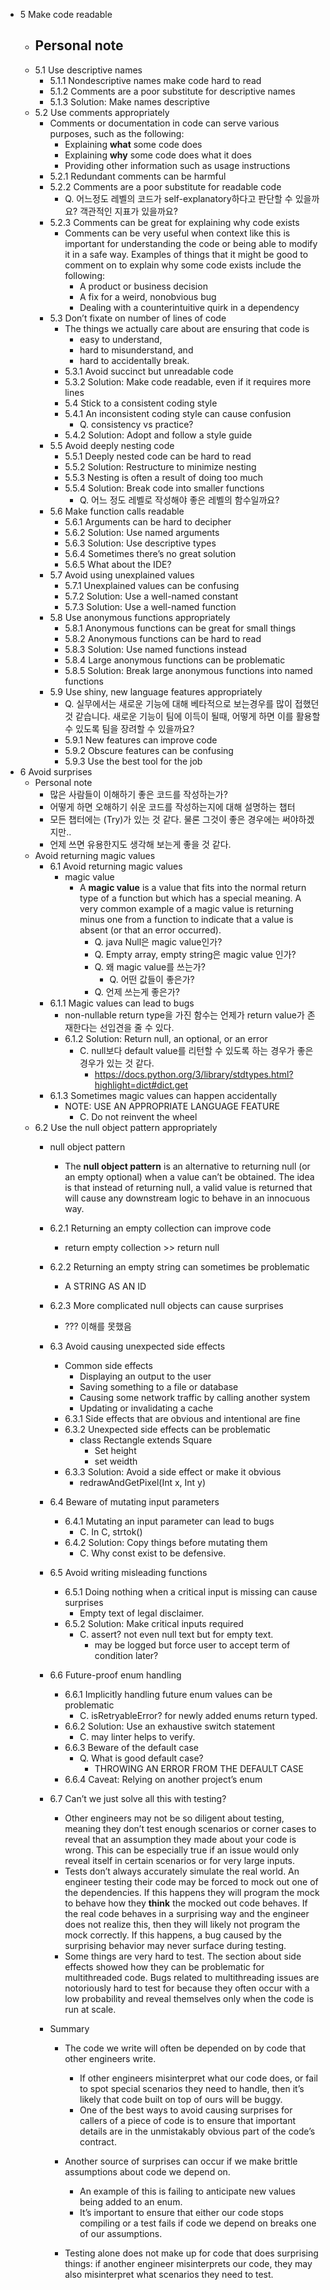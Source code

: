 - 5 Make code readable
    - Personal note
        - 
    - 5.1 Use descriptive names
        - 5.1.1 Nondescriptive names make code hard to read
        - 5.1.2 Comments are a poor substitute for descriptive names
        - 5.1.3 Solution: Make names descriptive
    - 5.2 Use comments appropriately
        - Comments or documentation in code can serve various purposes, such as the following:
            - Explaining __what__ some code does
            - Explaining __why__ some code does what it does
            - Providing other information such as usage instructions
        - 5.2.1 Redundant comments can be harmful
        - 5.2.2 Comments are a poor substitute for readable code
            - Q. 어느정도 레벨의 코드가 self-explanatory하다고 판단할 수 있을까요? 객관적인 지표가 있을까요?
        - 5.2.3 Comments can be great for explaining why code exists
            - Comments can be very useful when context like this is important for understanding the code or being able to modify it in a safe way. Examples of things that it might be good to comment on to explain why some code exists include the following:
                - A product or business decision
                - A fix for a weird, nonobvious bug
                - Dealing with a counterintuitive quirk in a dependency
        - 5.3 Don’t fixate on number of lines of code
            - The things we actually care about are ensuring that code is
                - easy to understand,
                - hard to misunderstand, and
                - hard to accidentally break.
            - 5.3.1 Avoid succinct but unreadable code
            - 5.3.2 Solution: Make code readable, even if it requires more lines
            - 5.4 Stick to a consistent coding style
            - 5.4.1 An inconsistent coding style can cause confusion
                - Q. consistency vs practice?
            - 5.4.2 Solution: Adopt and follow a style guide
        - 5.5 Avoid deeply nesting code
            - 5.5.1 Deeply nested code can be hard to read
            - 5.5.2 Solution: Restructure to minimize nesting
            - 5.5.3 Nesting is often a result of doing too much
            - 5.5.4 Solution: Break code into smaller functions
                - Q. 어느 정도 레벨로 작성해야 좋은 레벨의 함수일까요?
        - 5.6 Make function calls readable
            - 5.6.1 Arguments can be hard to decipher
            - 5.6.2 Solution: Use named arguments
            - 5.6.3 Solution: Use descriptive types
            - 5.6.4 Sometimes there’s no great solution
            - 5.6.5 What about the IDE?
        - 5.7 Avoid using unexplained values
            - 5.7.1 Unexplained values can be confusing
            - 5.7.2 Solution: Use a well-named constant
            - 5.7.3 Solution: Use a well-named function
        - 5.8 Use anonymous functions appropriately
            - 5.8.1 Anonymous functions can be great for small things
            - 5.8.2 Anonymous functions can be hard to read
            - 5.8.3 Solution: Use named functions instead
            - 5.8.4 Large anonymous functions can be problematic
            - 5.8.5 Solution: Break large anonymous functions into named functions
        - 5.9 Use shiny, new language features appropriately
            - Q. 실무에서는 새로운 기능에 대해 베타적으로 보는경우를 많이 접했던 것 같습니다. 새로운 기능이 팀에 이득이 될때, 어떻게 하면 이를 활용할 수 있도록 팀을 장려할 수 있을까요?
            - 5.9.1 New features can improve code
            - 5.9.2 Obscure features can be confusing
            - 5.9.3 Use the best tool for the job
- 6 Avoid surprises
    - Personal note
        - 많은 사람들이 이해하기 좋은 코드를 작성하는가?
        - 어떻게 하면 오해하기 쉬운 코드를 작성하는지에 대해 설명하는 챕터
        - 모든 챕터에는 (Try)가 있는 것 같다. 물론 그것이 좋은 경우에는 써야하겠지만..
        - 언제 쓰면 유용한지도 생각해 보는게 좋을 것 같다.
    - Avoid returning magic values
        - 6.1 Avoid returning magic values
            - magic value
                - A __magic value__ is a value that fits into the normal return type of a function but which has a special meaning. A very common example of a magic value is returning minus one from a function to indicate that a value is absent (or that an error occurred).
                    - Q. java Null은 magic value인가?
                    - Q. Empty array, empty string은 magic value 인가?
                    - Q. 왜 magic value를 쓰는가?
                        - Q. 어떤 값들이 좋은가?
                    - Q. 언제 쓰는게 좋은가?
        - 6.1.1 Magic values can lead to bugs
            - non-nullable return type을 가진 함수는 언제가 return value가 존재한다는 선입견을 줄 수 있다.
            - 6.1.2 Solution: Return null, an optional, or an error
                - C. null보다 default value를 리턴할 수 있도록 하는 경우가 좋은 경우가 있는 것 같다.
                    - https://docs.python.org/3/library/stdtypes.html?highlight=dict#dict.get
        - 6.1.3 Sometimes magic values can happen accidentally
            - NOTE: USE AN APPROPRIATE LANGUAGE FEATURE
                - C. Do not reinvent the wheel
    - 6.2 Use the null object pattern appropriately
        - null object pattern
            - The __null object pattern__ is an alternative to returning null (or an empty optional) when a value can’t be obtained. The idea is that instead of returning null, a valid value is returned that will cause any downstream logic to behave in an innocuous way.
        - 6.2.1 Returning an empty collection can improve code
            - return empty collection >> return null
        - 6.2.2 Returning an empty string can sometimes be problematic
            - A STRING AS AN ID
        - 6.2.3 More complicated null objects can cause surprises
            - ??? 이해를 못했음
        - 6.3 Avoid causing unexpected side effects
            - Common side effects
                - Displaying an output to the user
                - Saving something to a file or database
                - Causing some network traffic by calling another system
                - Updating or invalidating a cache
            - 6.3.1 Side effects that are obvious and intentional are fine
            - 6.3.2 Unexpected side effects can be problematic
                - class Rectangle extends Square
                    - Set height
                    - set weidth
            - 6.3.3 Solution: Avoid a side effect or make it obvious
                - redrawAndGetPixel(Int x, Int y)
        - 6.4 Beware of mutating input parameters
            - 6.4.1 Mutating an input parameter can lead to bugs
                - C. In C, strtok()
            - 6.4.2 Solution: Copy things before mutating them
                - C. Why const exist to be defensive.
        - 6.5 Avoid writing misleading functions
            - 6.5.1 Doing nothing when a critical input is missing can cause surprises
                - Empty text of legal disclaimer.
            - 6.5.2 Solution: Make critical inputs required
                - C. assert? not even null text but for empty text.
                    - may be logged but force user to accept term of condition later?
        - 6.6 Future-proof enum handling
            - 6.6.1 Implicitly handling future enum values can be problematic
                - C. isRetryableError? for newly added enums return typed.
            - 6.6.2 Solution: Use an exhaustive switch statement
                - C. may linter helps to verify.
            - 6.6.3 Beware of the default case
                - Q. What is good default case?
                    - THROWING AN ERROR FROM THE DEFAULT CASE
            - 6.6.4 Caveat: Relying on another project’s enum
        - 6.7 Can’t we just solve all this with testing?
            - Other engineers may not be so diligent about testing, meaning they don’t test enough scenarios or corner cases to reveal that an assumption they made about your code is wrong. This can be especially true if an issue would only reveal itself in certain scenarios or for very large inputs.
            - Tests don’t always accurately simulate the real world. An engineer testing their code may be forced to mock out one of the dependencies. If this happens they will program the mock to behave how they __think__ the mocked out code behaves. If the real code behaves in a surprising way and the engineer does not realize this, then they will likely not program the mock correctly. If this happens, a bug caused by the surprising behavior may never surface during testing.
            - Some things are very hard to test. The section about side effects showed how they can be problematic for multithreaded code. Bugs related to multithreading issues are notoriously hard to test for because they often occur with a low probability and reveal themselves only when the code is run at scale.
        - Summary

            - The code we write will often be depended on by code that other engineers write.
                - If other engineers misinterpret what our code does, or fail to spot special scenarios they need to handle, then it’s likely that code built on top of ours will be buggy.
                - One of the best ways to avoid causing surprises for callers of a piece of code is to ensure that important details are in the unmistakably obvious part of the code’s contract.
            - Another source of surprises can occur if we make brittle assumptions about code we depend on.

                - An example of this is failing to anticipate new values being added to an enum.
                - It’s important to ensure that either our code stops compiling or a test fails if code we depend on breaks one of our assumptions.
            - Testing alone does not make up for code that does surprising things: if another engineer misinterprets our code, they may also misinterpret what scenarios they need to test.


